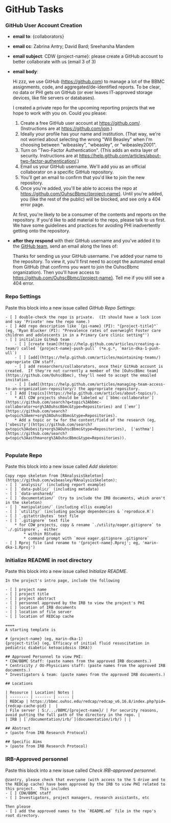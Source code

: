 # GitHub Tasks

### GitHub User Account Creation

* **email to**: {collaborators}

* **email cc**: Zabrina Antry; David Bard; Sreeharsha Mandem

* **email subject**: CDW {project-name}: please create a GitHub account to better collaborate with us (email 3 of 3)

* **email body**:

    Hi zzz, we use GitHub (https://github.com) to manage a lot of the BBMC assignments, code, and aggregated/de-identified reports.  To be clear, no data or PHI gets on GitHub (or ever leaves IT-approved storage devices, like file servers or databases).

    I created a private repo for the upcoming reporting projects that we hope to work with you on.  Could you please:

    1. Create a free GitHub user account at https://github.com/.  (Instructions are at https://github.com/join.)
    2. Ideally your profile has your name and institution.  (That way, we're not worried about selecting the wrong "Will Beasley" when I'm choosing between "wibeasley", "wbeasley", or "wibeasley2001".
    3. Turn on "Two-Factor Authentication". (This adds an extra layer of security.  Instructions are at https://help.github.com/articles/about-two-factor-authentication/.)
    4. Email us your GitHub username.  We'll add you as an official collaborator on a specific GitHub repository.
    5. You'll get an email to confirm that you'd like to join the new repository.
    6. Once you're added, you'll be able to access the repo at https://github.com/OuhscBbmc/{project-name}.  Until you're added, you (like the rest of the public) will be blocked, and see only a 404 error page.

    At first, you're likely to be a consumer of the contents and reports on the repository.  If you'd like to add material to the repo, please talk to us first.  We have some guidelines and practices for avoiding PHI inadvertently getting onto the repository.

* **after they respond** with their GitHub username and you've added it to the [GitHub team](https://help.github.com/articles/maintaining-teams/), send an email along the lines of:
    
    Thanks for sending us your GitHub username.  I've added your name to the repository.  To view it, you'll first need to accept the automated email from GitHub (that confirms you want to join the OuhscBbmc organization).  Then you'll have access to https://github.com/OuhscBbmc/{project-name}.  Tell me if you still see a 404 error.

### Repo Settings

Paste this block into a new issue called *GitHub Repo Settings*:
```
- [ ] double-check the repo is private.  (It should have a lock icon and say 'Private' new the repo name.)
- [ ] Add repo description like `{pi-name} (PI): "{project-title}"` (eg, 'Ryan Blucker (PI): "Prevalence rates of overweight Foster care children and adolescents in in a Primary Care clinic setting"')
- [ ] initialize GitHub team
    - [ ] [create team](https://help.github.com/articles/creating-a-team/) called `{project-name}-push-pull` (*e.g.*, `marin-dka-1-push-ull`)
    - [ ] [add](https://help.github.com/articles/maintaining-teams/) appropriate CDW staff.
    - [ ] add researchers/collaborators, once their GitHub account is created.  If they're not currently a member of the [OuhscBbmc team](https://github.com/OuhscBbmc), they'll need to accept the emailed invitation.
    - [ ] [add](https://help.github.com/articles/managing-team-access-to-an-organization-repository/) the appropriate repository.
- [ ] Add [topics](https://help.github.com/articles/about-topics/).  
    * All CDW projects should be labeled w/ [`bbmc-collaborator`](https://github.com/search?q=topic%3Abbmc-collaborator+org%3AOuhscBbmc&type=Repositories) and [`emr`](https://github.com/search?q=topic%3Aemr+org%3AOuhscBbmc&type=Repositories).
    * Add a topic or tw for the content/field of the research (eg, ['obesity'](https://github.com/search?q=topic%3Aobesity+org%3AOuhscBbmc&type=Repositories),  ['asthma'](https://github.com/search?q=topic%3Aasthma+org%3AOuhscBbmc&type=Repositories)). 
    
```

### Populate Repo

Paste this block into a new issue called *Add skeleton*:
```
Copy repo skeleton from [RAnalysisSkeleton](https://github.com/wibeasley/RAnalysisSkeleton):
- [ ] `analysis/` (including report example)
- [ ] `data-public/` (including metadata)
- [ ] `data-unshared/`
- [ ] `documentation/` (try to include the IRB documents, which aren't in the skeleton)
- [ ] `manipulation/` (including ellis example)
- [ ] `utility/` (including package dependencies & `reproduce.R`)
- [ ] `.gitattributes` text file
- [ ] `.gitignore` text file 
    * for CDW projects, copy & rename `./utility/eager.gitignore` to `./.gitignore`,  either
        * within RStudio
        * command prompt with `move eager.gitignore .gitignore`
- [ ] Rproj file (and rename to '{project-name}.Rproj'; eg, 'marin-dka-1.Rproj')

```

### Initialize README in root directory

Paste this block into a new issue called *Initialize README*.
```
In the project's intro page, include the following

- [ ] project name
- [ ] project title
- [ ] project abstract
- [ ] personnel approved by the IRB to view the project's PHI
- [ ] location of IRB documents
- [ ] location of file server
- [ ] location of REDCap cache

====
A starting template is

# {project-name} (eg, marin-dka-1)
{project-title} (eg, Efficacy of initial fluid resuscitation in pediatric diabetic ketoacidosis (DKA))

## Approved Personnel to view PHI:
* CDW/BBMC Staff: (paste names from the approved IRB documents.)
* Centricity / OU-Physicians staff: (paste names from the approved IRB documents.)
* Investigators & team: (paste names from the approved IRB documents.)

## Locations

| Resource | Location| Notes |
| -------- | ------- | ----- |
| REDCap | https://bbmc.ouhsc.edu/redcap/redcap_v6.16.8/index.php?pid={redcap-cache-pid} |  |
| File server | S:/.../BBMC/{project-name}/ | For security reasons, avoid putting the full path of the directory in the repo. |
| IRB | [`/documentation/irb/`](documentation/irb/) | |

## Abstract
> (paste from IRB Research Protocol) 

## Specific Aims
> (paste from IRB Research Protocol) 

```


### IRB-Approved personnel

Paste this block into a new issue called *Check IRB-approved personnel*.
```
@zantry, please check that everyone (with access to the S drive and to the REDCap cache) have been approved by the IRB to view PHI related to this project.  This includes
- [ ] CDW/BBMC staff
- [ ] Investigators, project managers, research assistants, etc

Then please
- [ ] add the approved names to the `README.md` file in the repo's root directory.

```

